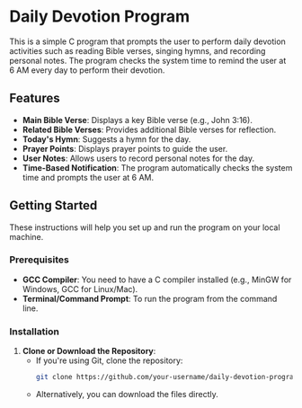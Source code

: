 # Daily Devotion Program

This is a simple C program that prompts the user to perform daily devotion activities such as reading Bible verses, singing hymns, and recording personal notes. The program checks the system time to remind the user at 6 AM every day to perform their devotion.

## Features

- **Main Bible Verse**: Displays a key Bible verse (e.g., John 3:16).
- **Related Bible Verses**: Provides additional Bible verses for reflection.
- **Today's Hymn**: Suggests a hymn for the day.
- **Prayer Points**: Displays prayer points to guide the user.
- **User Notes**: Allows users to record personal notes for the day.
- **Time-Based Notification**: The program automatically checks the system time and prompts the user at 6 AM.

## Getting Started

These instructions will help you set up and run the program on your local machine.

### Prerequisites

- **GCC Compiler**: You need to have a C compiler installed (e.g., MinGW for Windows, GCC for Linux/Mac).
- **Terminal/Command Prompt**: To run the program from the command line.

### Installation

1. **Clone or Download the Repository**:
   - If you're using Git, clone the repository:
     ```bash
     git clone https://github.com/your-username/daily-devotion-program.git
     ```
   - Alternatively, you can download the files directly.
